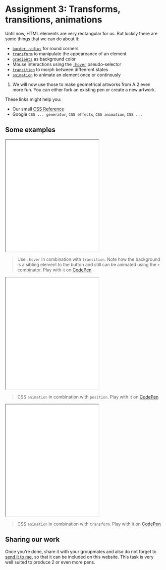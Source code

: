# Assignment 3: Transforms, transitions, animations

Until now, HTML elements are very rectangular for us. But luckily there are some things that we can do about it:

- [`border-radius`](https://www.w3schools.com/cssref/css3_pr_border-radius.asp) for round corners
- [`transform`](https://css-tricks.com/almanac/properties/t/transform/) to manipulate the appeareance of an element
- [`gradients`](https://cssgradient.io) as background color
- Mouse interactions using the [`:hover`](https://www.w3schools.com/cssref/sel_hover.asp) pseudo-selector
- [`transition`](https://css-tricks.com/almanac/properties/t/transition/) to morph between diffenrent states
- [`animation`](https://css-tricks.com/almanac/properties/a/animation/) to animate an element once or continously

1. We will now use those to make geometrical artworks from A.2 even more fun. You can either fork an existing pen or create a new artwork.

These links might help you:
- Our small [CSS Reference](/2/manual/CSS-reference.html)
- Google `CSS ... generator`, `CSS effects`, `CSS animation`, `CSS ...`

## Some examples

<iframe height="360" src="/2/embed/examples/hover-me"></iframe>

> Use `:hover` in combination with `transition`. Note how the background is a sibling element to the button and still can be animated using the `+` combinator. Play with it on [CodePen](https://codepen.io/moritzebeling/pen/RwpjxaY)

<iframe height="360" src="/2/embed/examples/x-y-bubbles"></iframe>

> CSS `animation` in combination with `position`. Play with it on [CodePen](https://codepen.io/moritzebeling/pen/OJpOzgY)

<iframe height="360" src="/2/embed/examples/rotating-cells"></iframe>

> CSS `animation` in combination with `transform`. Play with it on [CodePen](https://codepen.io/moritzebeling/pen/qBrVVOO)

## Sharing our work

Once you’re done, share it with your groupmates and also do not forget to [send it to me](/manual/4a-sharing), so that it can be included on this website.
This task is very well suited to produce 2 or even more pens.
